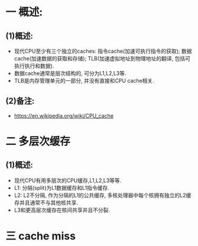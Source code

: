 # 一 概述:
## (1)概述:
- 现代CPU至少有三个独立的caches: 指令cache(加速可执行指令的获取); 数据cache(加速数据的获取和存储); TLB(加速虚拟地址到物理地址的翻译, 包括可执行执行和数据).
- 数据cache通常是层次结构的, 可分为L1,L2,L3等.
- TLB是内存管理单元的一部分, 并没有直接和CPU cache相关.

## (2)备注:
- https://en.wikipedia.org/wiki/CPU_cache

# 二 多层次缓存
## (1)概述:
- 现代CPU有用多层次的CPU缓存,L1,L2,L3等等.
- L1: 分隔(split)为L1数据缓存和L1指令缓存.
- L2: L2不分隔, 作为分隔的L1的公共缓存, 多核处理器中每个核拥有独立的L2缓存并且通常不与其他核共享.
- L3和更高层次缓存在核间共享并且不分裂.

# 三 cache miss
